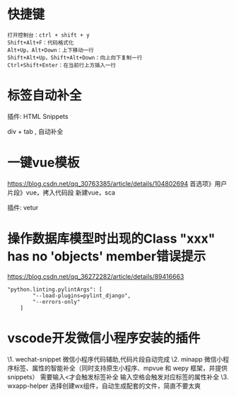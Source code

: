 # 快捷键

~~~
打开控制台：ctrl + shift + y
Shift+Alt+F：代码格式化
Alt+Up，Alt+Down：上下移动一行
Shift+Alt+Up，Shift+Alt+Down：向上向下复制一行
Ctrl+Shift+Enter：在当前行上方插入一行
~~~





# 标签自动补全

插件:	HTML Snippets

div + tab , 自动补全



# 一键vue模板	

https://blog.csdn.net/qq_30763385/article/details/104802694
首选项》用户片段》vue，拷入代码段
新建vue，sca

插件:	vetur



# 操作数据库模型时出现的Class "xxx" has no 'objects' member错误提示

https://blog.csdn.net/qq_36272282/article/details/89416663



~~~
"python.linting.pylintArgs": [
        "--load-plugins=pylint_django",
        "--errors-only"
    ]
~~~





# vscode开发微信小程序安装的插件
\1. wechat-snippet
微信小程序代码辅助,代码片段自动完成
\2. minapp
微信小程序标签、属性的智能补全（同时支持原生小程序、mpvue 和 wepy 框架，并提供 snippets）
需要输入<才会触发标签补全
输入空格会触发对应标签的属性补全
\3. wxapp-helper
选择创建wx组件，自动生成配套的文件，简直不要太爽


